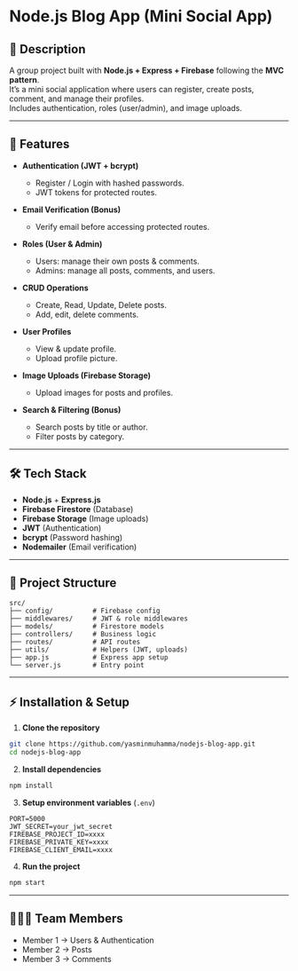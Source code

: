 # Node.js Blog App (Mini Social App)  

## 📌 Description  
A group project built with **Node.js + Express + Firebase** following the **MVC pattern**.  
It’s a mini social application where users can register, create posts, comment, and manage their profiles.  
Includes authentication, roles (user/admin), and image uploads.  

---

## 🚀 Features  
- **Authentication (JWT + bcrypt)**  
  - Register / Login with hashed passwords.  
  - JWT tokens for protected routes.  

- **Email Verification (Bonus)**  
  - Verify email before accessing protected routes.  

- **Roles (User & Admin)**  
  - Users: manage their own posts & comments.  
  - Admins: manage all posts, comments, and users.  

- **CRUD Operations**  
  - Create, Read, Update, Delete posts.  
  - Add, edit, delete comments.  

- **User Profiles**  
  - View & update profile.  
  - Upload profile picture.  

- **Image Uploads (Firebase Storage)**  
  - Upload images for posts and profiles.  

- **Search & Filtering (Bonus)**  
  - Search posts by title or author.  
  - Filter posts by category.  

---

## 🛠 Tech Stack  
- **Node.js** + **Express.js**  
- **Firebase Firestore** (Database)  
- **Firebase Storage** (Image uploads)  
- **JWT** (Authentication)  
- **bcrypt** (Password hashing)  
- **Nodemailer** (Email verification)  

---

## 📂 Project Structure  

```
src/
├── config/          # Firebase config
├── middlewares/     # JWT & role middlewares
├── models/          # Firestore models
├── controllers/     # Business logic
├── routes/          # API routes
├── utils/           # Helpers (JWT, uploads)
├── app.js           # Express app setup
└── server.js        # Entry point
```

---

## ⚡ Installation & Setup  

1. **Clone the repository**  
```bash
git clone https://github.com/yasminmuhamma/nodejs-blog-app.git
cd nodejs-blog-app
```

2. **Install dependencies**  
```bash
npm install
```

3. **Setup environment variables** (`.env`)  
```
PORT=5000
JWT_SECRET=your_jwt_secret
FIREBASE_PROJECT_ID=xxxx
FIREBASE_PRIVATE_KEY=xxxx
FIREBASE_CLIENT_EMAIL=xxxx
```

4. **Run the project**  
```bash
npm start
```

---

## 👨‍👩‍👧 Team Members  
- Member 1 → Users & Authentication  
- Member 2 → Posts  
- Member 3 → Comments  
